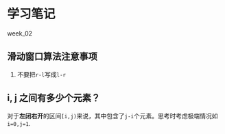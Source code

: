 # 学习笔记

week_02

## 滑动窗口算法注意事项
1. 不要把`r-l`写成`l-r`

## i, j 之间有多少个元素？
对于**左闭右开**的区间`[i,j)`来说，其中包含了`j-i`个元素。思考时考虑极端情况如`i=0,j=1`.

